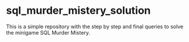 # sql_murder_mistery_solution
This is a simple repository with the step by step and final queries to solve the minigame SQL Murder Mistery.
